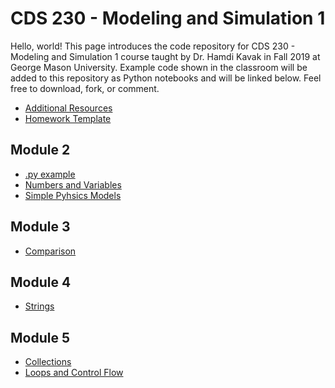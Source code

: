 # CDS 230 - Modeling and Simulation 1
Hello, world! This page introduces the code repository for CDS 230 - Modeling and Simulation 1 course taught by Dr. Hamdi Kavak in Fall 2019 at George Mason University. Example code shown in the classroom will be added to this repository as Python notebooks and will be linked below. Feel free to download, fork, or comment.


- [Additional Resources](https://github.com/hamdikavak/cds230/blob/fall-2019/additional_resources.md)
- [Homework Template](https://github.com/hamdikavak/cds230/blob/fall-2019/homework_(replace_homework_number_here).ipynb)

## Module 2
- [.py example](https://github.com/hamdikavak/cds230/blob/fall-2019/helloworld.py)
- [Numbers and Variables](https://github.com/hamdikavak/cds230/blob/fall-2019/numbers_and_variables.ipynb)
- [Simple Pyhsics Models](https://github.com/hamdikavak/cds230/blob/fall-2019/in_class_exercise_9.11.2019.ipynb)

## Module 3
- [Comparison](https://github.com/hamdikavak/cds230/blob/fall-2019/comparison.ipynb)

## Module 4
- [Strings](https://github.com/hamdikavak/cds230/blob/fall-2019/strings.ipynb)

## Module 5
- [Collections](https://github.com/hamdikavak/cds230/blob/fall-2019/collections.ipynb)
- [Loops and Control Flow](https://github.com/hamdikavak/cds230/blob/fall-2019/loops-control-flow.ipynb)